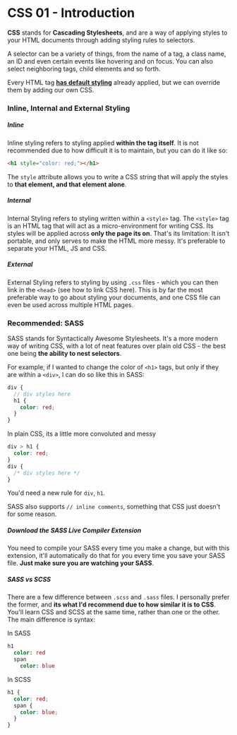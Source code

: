 # CSS 01 - Introduction

**CSS** stands for **Cascading Stylesheets**, and are a way of applying styles to your HTML documents through adding styling rules to selectors.

A selector can be a variety of things, from the name of a tag, a class name, an ID and even certain events like hovering and on focus. You can also select neighboring tags, child elements and so forth.

Every HTML tag **[has default styling](https://www.w3schools.com/cssref/css_default_values.asp)** already applied, but we can override them by adding our own CSS.

### Inline, Internal and External Styling

##### Inline

Inline styling refers to styling applied **within the tag itself**. It is not recommended due to how difficult it is to maintain, but you can do it like so:

```html
<h1 style="color: red;"></h1>
```

The `style` attribute allows you to write a CSS string that will apply the styles to **that element, and that element alone**.

##### Internal

Internal Styling refers to styling written within a `<style>` tag. The `<style>` tag is an HTML tag that will act as a micro-environment for writing CSS. Its styles will be applied across **only the page its on**. That's its limitation: It isn't portable, and only serves to make the HTML more messy. It's preferable to separate your HTML, JS and CSS.

##### External

External Styling refers to styling by using `.css` files - which you can then link in the `<head>` (see how to link CSS here). This is by far the most preferable way to go about styling your documents, and one CSS file can even be used across multiple HTML pages.

### Recommended: SASS

SASS stands for Syntactically Awesome Stylesheets. It's a more modern way of writing CSS, with a lot of neat features over plain old CSS - the best one being **the ability to nest selectors**.

For example, if I wanted to change the color of `<h1>` tags, but only if they are within a `<div>`, I can do so like this in SASS:

```scss
div {
  // div styles here
  h1 {
    color: red;
  }
}
```

In plain CSS, its a little more convoluted and messy

```css
div > h1 {
  color: red;
}
div {
  /* div styles here */
}
```

You'd need a new rule for `div`, `h1`.

SASS also supports `// inline comments`, something that CSS just doesn't for some reason.

##### Download the SASS Live Compiler Extension

You need to compile your SASS every time you make a change, but with this extension, it'll automatically do that for you every time you save your SASS file. **Just make sure you are watching your SASS**.

##### SASS vs SCSS

There are a few difference between `.scss` and `.sass` files. I personally prefer the former, and **its what I'd recommend due to how similar it is to CSS**. You'll learn CSS and SCSS at the same time, rather than one or the other. The main difference is syntax:

In SASS

```sass
h1
  color: red
  span
    color: blue
```

In SCSS

```scss
h1 {
  color: red;
  span {
    color: blue;
  }
}
```
